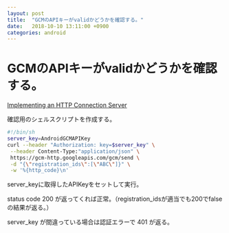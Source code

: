 ```yaml
---
layout: post
title:  "GCMのAPIキーがvalidかどうかを確認する。"
date:   2018-10-10 13:11:00 +0900
categories: android
---
```


# GCMのAPIキーがvalidかどうかを確認する。

[Implementing an HTTP Connection Server](https://developers.google.com/cloud-messaging/http#checkAPIkey)

確認用のシェルスクリプトを作成する。

```bash
#!/bin/sh
server_key=AndroidGCMAPIKey
curl --header "Authorization: key=$server_key" \
 --header Content-Type:"application/json" \
 https://gcm-http.googleapis.com/gcm/send \
 -d "{\"registration_ids\":[\"ABC\"]}" \
 -w '%{http_code}\n'

```

server_keyに取得したAPIKeyをセットして実行。

status code 200 が返ってくれば正常。（registration_idsが適当でも200でfalseの結果が返る。）

server_key が間違っている場合は認証エラーで 401 が返る。
